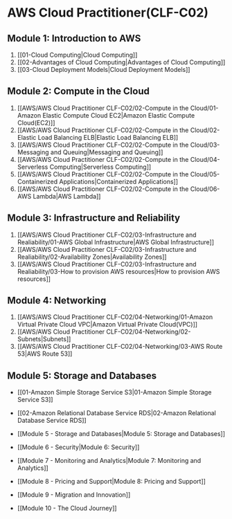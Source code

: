 # AWS Cloud Practitioner(CLF-C02)

## Module 1: Introduction to AWS
1. [[01-Cloud Computing|Cloud Computing]]
2. [[02-Advantages of Cloud Computing|Advantages of Cloud Computing]]
3. [[03-Cloud Deployment Models|Cloud Deployment Models]]

## Module 2: Compute in the Cloud
1. [[AWS/AWS Cloud Practitioner CLF-C02/02-Compute in the Cloud/01-Amazon Elastic Compute Cloud EC2|Amazon Elastic Compute Cloud(EC2)]]
2. [[AWS/AWS Cloud Practitioner CLF-C02/02-Compute in the Cloud/02-Elastic Load Balancing ELB|Elastic Load Balancing ELB]]
3. [[AWS/AWS Cloud Practitioner CLF-C02/02-Compute in the Cloud/03-Messaging and Queuing|Messaging and Queuing]]
4. [[AWS/AWS Cloud Practitioner CLF-C02/02-Compute in the Cloud/04-Serverless Computing|Serverless Computing]]
5. [[AWS/AWS Cloud Practitioner CLF-C02/02-Compute in the Cloud/05-Containerized Applications|Containerized Applications]]
6. [[AWS/AWS Cloud Practitioner CLF-C02/02-Compute in the Cloud/06-AWS Lambda|AWS Lambda]]

## Module 3: Infrastructure and Reliability
1. [[AWS/AWS Cloud Practitioner CLF-C02/03-Infrastructure and Realiability/01-AWS Global Infrastructure|AWS Global Infrastructure]]
2. [[AWS/AWS Cloud Practitioner CLF-C02/03-Infrastructure and Realiability/02-Availability Zones|Availability Zones]]
3. [[AWS/AWS Cloud Practitioner CLF-C02/03-Infrastructure and Realiability/03-How to provision AWS resources|How to provision AWS resources]]

## Module 4: Networking
1. [[AWS/AWS Cloud Practitioner CLF-C02/04-Networking/01-Amazon Virtual Private Cloud VPC|Amazon Virtual Private Cloud(VPC)]]
2. [[AWS/AWS Cloud Practitioner CLF-C02/04-Networking/02-Subnets|Subnets]]
3. [[AWS/AWS Cloud Practitioner CLF-C02/04-Networking/03-AWS Route 53|AWS Route 53]]

## Module 5: Storage and Databases
- [[01-Amazon Simple Storage Service S3|01-Amazon Simple Storage Service S3]]
- [[02-Amazon Relational Database Service RDS|02-Amazon Relational Database Service RDS]]

- [[Module 5 - Storage and Databases|Module 5: Storage and Databases]]
- [[Module 6 - Security|Module 6: Security]]
- [[Module 7 - Monitoring and Analytics|Module 7: Monitoring and Analytics]]
- [[Module 8 - Pricing and Support|Module 8: Pricing and Support]]
- [[Module 9 - Migration and Innovation]]
- [[Module 10 - The Cloud Journey]]

